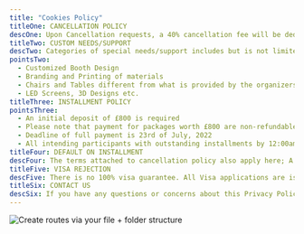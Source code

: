 ```yaml
---
title: "Cookies Policy"
titleOne: CANCELLATION POLICY
descOne: Upon Cancellation requests, a 40% cancellation fee will be deducted from the total amount paid.
titleTwo: CUSTOM NEEDS/SUPPORT
descTwo: Categories of special needs/support includes but is not limited to;
pointsTwo:
  - Customized Booth Design
  - Branding and Printing of materials
  - Chairs and Tables different from what is provided by the organizers.
  - LED Screens, 3D Designs etc.
titleThree: INSTALLMENT POLICY
pointsThree:
  - An initial deposit of £800 is required
  - Please note that payment for packages worth £800 are non-refundable.
  - Deadline of full payment is 23rd of July, 2022
  - All intending participants with outstanding installments by 12:00amWAT on the 24th of July, 2022 will be refunded with their balance after the deduction of 40% default fee.
titleFour: DEFAULT ON INSTALLMENT
descFour: The terms attached to cancellation policy also apply here; A 40% charge will be deducted from the amount paid while the balance will be paid to you
titleFive: VISA REJECTION
descFive: There is no 100% visa guarantee. All Visa applications are issued based on individual merit. Kindly ensure that all information and representations are genuine and correct. Upon rejection, a non refundable processing fee of £800 per applicant is deducted from the sum paid.
titleSix: CONTACT US
descSix: If you have any questions or concerns about this Privacy Policy, please contact us at emordiuche@ownahome.ng..
---
```


![Create routes via your file + folder structure](single-image.jpg)
